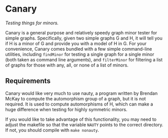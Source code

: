 # Canary
*Testing things for minors.*

Canary is a general purpose and relatively speedy graph minor tester for simple graphs.  Specifically, given two simple graphs G and H, it will tell you if H is a minor of G and provide you with a model of H in G.  For your convenience, Canary comes bundled with a few simple command-line utilities, including ```findMinor``` for testing a single graph for a single minor (both taken as command line arguments), and ```filterMinor``` for filtering a list of graphs for those with any, all, or none of a list of minors.

## Requirements
Canary would like very much to use nauty, a program written by Brendan McKay to compute the automorphism group of a graph, but it is not required.  It is used to compute automorphisms of H, which can make a huge difference when testing for highly symmetric minors.

If you would like to take advantage of this functionality, you may need to adjust the makefile so that the variable ```NAUTY``` points to the correct directory.  If not, you should compile with ```make nonauty```.